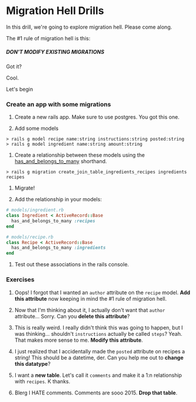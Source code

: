 # Migration Hell Drills

In this drill, we're going to explore migration hell. Please come along.

The #1 rule of migration hell is this:
##### DON'T MODIFY EXISTING MIGRATIONS

Got it?

Cool.

Let's begin

### Create an app with some migrations

1. Create a new rails app. Make sure to use postgres. You got this one.

1. Add some models
  ```console
  > rails g model recipe name:string instructions:string posted:string
  > rails g model ingredient name:string amount:string
  ```
1. Create a relationship between these models using the [has_and_belongs_to_many](http://guides.rubyonrails.org/association_basics.html#has-and-belongs-to-many-association-reference) shorthand.

  ```console
  > rails g migration create_join_table_ingredients_recipes ingredients recipes
  ```
1. Migrate!

1. Add the relationship in your models:

  ```ruby
  # models/ingredient.rb
  class Ingredient < ActiveRecord::Base
    has_and_belongs_to_many :recipes
  end
  ```

  ```ruby
  # models/recipe.rb
  class Recipe < ActiveRecord::Base
    has_and_belongs_to_many :ingredients
  end
  ```
1. Test out these associations in the rails console.

### Exercises

1. Oops! I forgot that I wanted an `author` attribute on the `recipe` model. **Add this attribute** now keeping in mind the #1 rule of migration hell.

1. Now that I'm thinking about it, I actually don't want that `author` attribute... Sorry. Can you **delete this attribute**?

1. This is really weird. I really didn't think this was going to happen, but I was thinking... shouldn't `instructions` actually be called `steps`? Yeah. That makes more sense to me. **Modify this attribute**.

1. I just realized that I accidentally made the `posted` attribute on recipes a string! This should be a datetime, der. Can you help me out to **change this datatype**?

1. I want a **new table**. Let's call it `comments` and make it a 1:n relationship with `recipes`. K thanks.

1. Blerg I HATE comments. Comments are sooo 2015. **Drop that table**.
